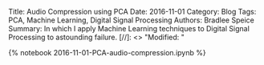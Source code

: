 Title: Audio Compression using PCA
Date: 2016-11-01
Category: Blog
Tags: PCA, Machine Learning, Digital Signal Processing
Authors: Bradlee Speice
Summary: In which I apply Machine Learning techniques to Digital Signal Processing to astounding failure.
[//]: <> "Modified: "

{% notebook 2016-11-01-PCA-audio-compression.ipynb %}
